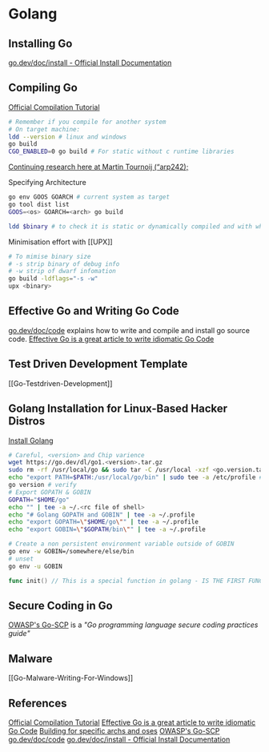 # Golang 

## Installing Go

[go.dev/doc/install - Official Install Documentation](https://go.dev/doc/install)

## Compiling Go
[Official Compilation Tutorial](https://go.dev/doc/tutorial/compile-install)
```bash
# Remember if you compile for another system
# On target machine:
ldd --version # linux and windows
go build 
CGO_ENABLED=0 go build # For static without c runtime libraries
```
[Continuing research here at Martin Tournoij (“arp242);](https://www.arp242.net/static-go.html)

Specifying Architecture
```bash
go env GOOS GOARCH # current system as target
go tool dist list
GOOS=<os> GOARCH=<arch> go build

ldd $binary # to check it is static or dynamically compiled and with which C libraries if any
```

Minimisation effort with [[UPX]]
```bash
# To mimise binary size
# -s strip binary of debug info
# -w strip of dwarf infomation
go build -ldflags="-s -w"
upx <binary>
```

## Effective Go and Writing Go Code
[go.dev/doc/code](https://go.dev/doc/code) explains how to write and compile and install go source code. [Effective Go is a great article to write idiomatic Go Code](https://go.dev/doc/effective_go)

## Test Driven Development Template

[[Go-Testdriven-Development]]

## Golang Installation for Linux-Based Hacker Distros

[Install Golang](https://go.dev/doc/install)
```bash
# Careful, <version> and Chip varience
wget https://go.dev/dl/go1.<version>.tar.gz
sudo rm -rf /usr/local/go && sudo tar -C /usr/local -xzf <go.version.tar.gz>
echo "export PATH=$PATH:/usr/local/go/bin" | sudo tee -a /etc/profile # or $HOME.profile for single user
go version # verify
# Export GOPATH & GOBIN
GOPATH="$HOME/go"
echo "" | tee -a ~/.<rc file of shell> 
echo "# Golang GOPATH and GOBIN" | tee -a ~/.profile
echo "export GOPATH=\"$HOME/go\"" | tee -a ~/.profile
echo "export GOBIN=\"$GOPATH/bin\"" | tee -a ~/.profile
```

```bash
# Create a non persistent environment variable outside of GOBIN
go env -w GOBIN=/somewhere/else/bin
# unset
go env -u GOBIN
```


```go
func init() // This is a special function in golang - IS THE FIRST FUNCTION THAT WILL RUN IN YOUR PACKAGE
```

## Secure Coding in Go

[OWASP's Go-SCP](https://github.com/OWASP/Go-SCP) is a *"Go programming language secure coding practices guide"*

## Malware 

[[Go-Malware-Writing-For-Windows]]

## References

[Official Compilation Tutorial](https://go.dev/doc/tutorial/compile-install)
[Effective Go is a great article to write idiomatic Go Code](https://go.dev/doc/effective_go)
[Building for specific archs and oses](https://www.digitalocean.com/community/tutorials/building-go-applications-for-different-operating-systems-and-architectures)
[OWASP's Go-SCP](https://github.com/OWASP/Go-SCP)
[go.dev/doc/code](https://go.dev/doc/code) 
[go.dev/doc/install - Official Install Documentation](https://go.dev/doc/install)